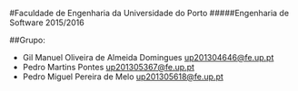 #Faculdade de Engenharia da Universidade do Porto
#####Engenharia de Software 2015/2016

##Grupo:
- Gil Manuel Oliveira de Almeida Domingues up201304646@fe.up.pt 
- Pedro Martins Pontes up201305367@fe.up.pt
- Pedro Miguel Pereira de Melo up201305618@fe.up.pt
